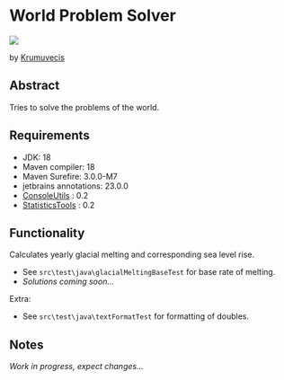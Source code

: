 # World Problem Solver

[![](https://jitpack.io/v/Krumuvecis/WorldProblemSolver.svg)](https://jitpack.io/#Krumuvecis/WorldProblemSolver)

by [Krumuvecis](https://github.com/Krumuvecis)


## Abstract

Tries to solve the problems of the world.


## Requirements

* JDK: 18
* Maven compiler: 18
* Maven Surefire: 3.0.0-M7
* jetbrains annotations: 23.0.0
* [ConsoleUtils](https://github.com/KruMF/ConsoleUtils) : 0.2
* [StatisticsTools](https://github.com/Krumuvecis/StatisticsTools) : 0.2


## Functionality

Calculates yearly glacial melting and corresponding sea level rise.
* See `src\test\java\glacialMeltingBaseTest` for base rate of melting.
* *Solutions coming soon...*

Extra:
* See `src\test\java\textFormatTest` for formatting of doubles.


## Notes

*Work in progress, expect changes...*

